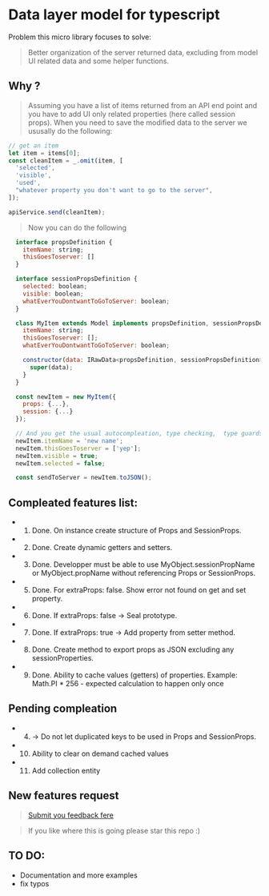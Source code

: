 # Data layer model for typescript

Problem this micro library focuses to solve:

> Better organization of the server returned data, excluding from model UI related data and some helper functions.

## Why ?

> Assuming you have a list of items returned from an API end point and you have to add UI only related properties (here called session props). When you need to save the modified data to the server we ususally do the following:

```javascript
// get an item
let item = items[0];
const cleanItem = _.omit(item, [
  'selected',
  'visible',
  'used',
  "whatever property you don't want to go to the server",
]);

apiService.send(cleanItem);
```

> Now you can do the following

```javascript
  interface propsDefinition {
    itemName: string;
    thisGoesToserver: []
  }

  interface sessionPropsDefinition {
    selected: boolean;
    visible: boolean;
    whatEverYouDontwantToGoToServer: boolean;
  }

  class MyItem extends Model implements propsDefinition, sessionPropsDefinition {
    itemName: string;
    thisGoesToserver: [];
    whatEverYouDontwantToGoToServer: boolean;

    constructor(data: IRawData<propsDefinition, sessionPropsDefinition>) {
      super(data);
    }
  }

  const newItem = new MyItem({
    props: {...},
    session: {...}
  });

  // And you get the usual autocompleation, type checking,  type guards, etc.
  newItem.itemName = 'new name';
  newItem.thisGoesToserver = ['yep'];
  newItem.visible = true;
  newItem.selected = false;

  const sendToServer = newItem.toJSON();
```

## Compleated features list:

- 1.  Done. On instance create structure of Props and SessionProps.
- 2.  Done. Create dynamic getters and setters.
- 3.  Done. Developper must be able to use MyObject.sessionPropName or MyObject.propName without referencing Props or SessionProps.
- 5.  Done. For extraProps: false. Show error not found on get and set property.
- 6.  Done. If extraProps: false -> Seal prototype.
- 7.  Done. If extraProps: true -> Add property from setter method.
- 8.  Done. Create method to export props as JSON excluding any sessionProperties.
- 9.  Done. Ability to cache values (getters) of properties. Example: Math.PI \* 256 - expected calculation to happen only once

## Pending compleation

- 4.  -> Do not let duplicated keys to be used in Props and SessionProps.
- 10. Ability to clear on demand cached values
- 11. Add collection entity

## New features request

> [Submit you feedback fere](https://github.com/samuil4/ts-data-layer-model/issues)

> If you like where this is going please star this repo :)

## TO DO:

- Documentation and more examples
- fix typos
